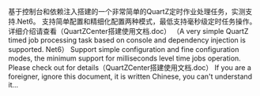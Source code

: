 基于控制台和依赖注入搭建的一个非常简单的QuartZ定时作业处理任务，实测支持.Net6。
支持简单配置和精细化配置两种模式，最低支持毫秒级定时任务操作。
详细介绍请查看（QuartZCenter搭建使用文档.doc）
（A very simple QuartZ timed job processing task based on console and dependency injection is supported. Net6）
Support simple configuration and fine configuration modes, the minimum support for milliseconds level time jobs operation.
Please check out for details（QuartZCenter搭建使用文档.doc） 
If you are a foreigner, ignore this document, it is written Chinese, you can't understand it...
